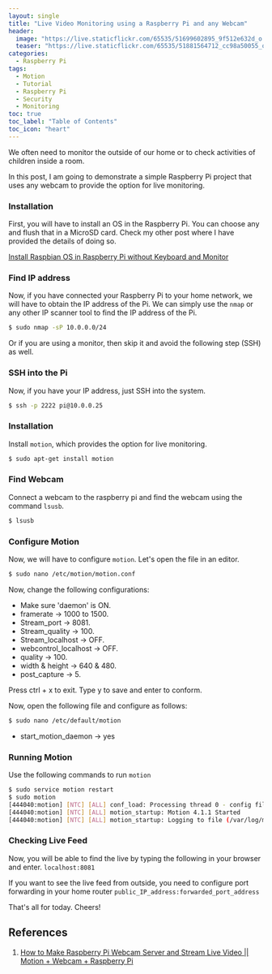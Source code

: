 ```yaml
---
layout: single
title: "Live Video Monitoring using a Raspberry Pi and any Webcam"
header:
  image: "https://live.staticflickr.com/65535/51699602895_9f512e632d_o.png"
  teaser: "https://live.staticflickr.com/65535/51881564712_cc98a50055_o.png"
categories:
  - Raspberry Pi
tags:
  - Motion
  - Tutorial
  - Raspberry Pi
  - Security
  - Monitoring
toc: true
toc_label: "Table of Contents"
toc_icon: "heart"
---
```



We often need to monitor the outside of our home or to check activities of children inside a room.

In this post, I am going to demonstrate a simple Raspberry Pi project that uses any webcam to provide the option for live monitoring.

### Installation
First, you will have to install an OS in the Raspberry Pi. You can choose any and flush that in a MicroSD card. Check my other post where I have provided the details of doing so.

[Install Raspbian OS in Raspberry Pi without Keyboard and Monitor](https://shantoroy.com/raspberry%20pi/install-raspbian-os-raspberry-pi-without-monitor-keyboard/)


### Find IP address
Now, if you have connected your Raspberry Pi to your home network, we will have to obtain the IP address of the Pi. We can simply use the `nmap` or any other IP scanner tool to find the IP address of the Pi. 


```bash
$ sudo nmap -sP 10.0.0.0/24
```

Or if you are using a monitor, then skip it and avoid the following step (SSH) as well.

### SSH into the Pi
Now, if you have your IP address, just SSH into the system.
```bash
$ ssh -p 2222 pi@10.0.0.25
```

### Installation
Install `motion`, which provides the option for live monitoring.
```bash
$ sudo apt-get install motion
```

### Find Webcam
Connect a webcam to the raspberry pi and find the webcam using the command `lsusb`.
```bash
$ lsusb
```

### Configure Motion
Now, we will have to configure `motion`. Let's open the file in an editor.
```bash
$ sudo nano /etc/motion/motion.conf
```

Now, change the following configurations:
* Make sure 'daemon' is ON.
* framerate $\rightarrow$ 1000 to 1500.
* Stream_port $\rightarrow$ 8081.
* Stream_quality $\rightarrow$ 100.
* Stream_localhost $\rightarrow$ OFF.
* webcontrol_localhost $\rightarrow$ OFF.
* quality $\rightarrow$ 100.
* width & height $\rightarrow$ 640 & 480.
* post_capture $\rightarrow$ 5.

Press ctrl + x to exit. Type y to save and enter to conform.

Now, open the following file and configure as follows:

```bash
$ sudo nano /etc/default/motion
```

* start_motion_daemon $\rightarrow$ yes

### Running Motion
Use the following commands to run `motion`
```bash
$ sudo service motion restart
$ sudo motion
[444040:motion] [NTC] [ALL] conf_load: Processing thread 0 - config file /etc/motion/motion.conf
[444040:motion] [NTC] [ALL] motion_startup: Motion 4.1.1 Started
[444040:motion] [NTC] [ALL] motion_startup: Logging to file (/var/log/motion/motion.log)
```

### Checking Live Feed
Now, you will be able to find the live by typing the following in your browser and enter.
`localhost:8081`

If you want to see the live feed from outside, you need to configure port forwarding in your home router
`public_IP_address:forwarded_port_address`


That's all for today. Cheers!

## References
1. [How to Make Raspberry Pi Webcam Server and Stream Live Video || Motion + Webcam + Raspberry Pi](https://www.instructables.com/How-to-Make-Raspberry-Pi-Webcam-Server-and-Stream-/)
<!--stackedit_data:
eyJoaXN0b3J5IjpbLTEzMDM0MjIwNzIsMTM5MTM1NTk3MF19
-->